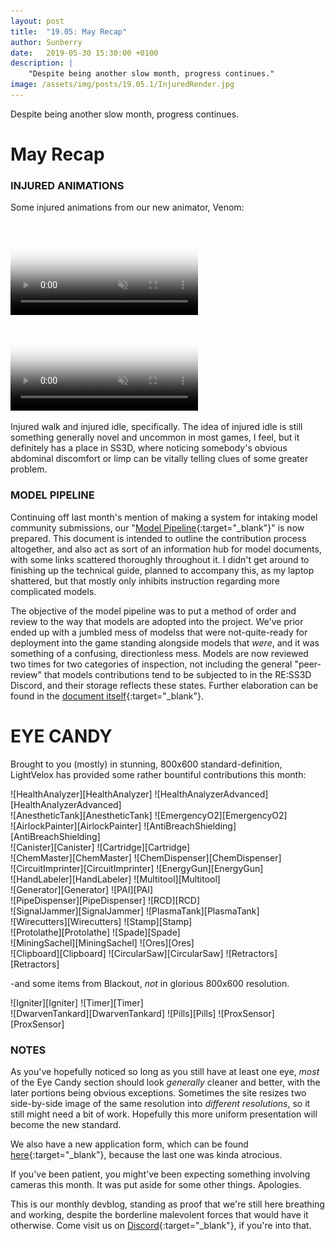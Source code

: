 ```yaml
---
layout: post
title:  "19.05: May Recap"
author: Sunberry
date:   2019-05-30 15:30:00 +0100
description: |
    "Despite being another slow month, progress continues."
image: /assets/img/posts/19.05.1/InjuredRender.jpg
---
```



Despite being another slow month, progress continues.

# May Recap


### INJURED ANIMATIONS
Some injured animations from our new animator, Venom:

<video autoplay="autoplay" muted loop="loop" poster="{{ site.baseurl }}/assets/img/posts/19.05.1/InjuredWalk.jpg">
  <source src="{{ site.baseurl }}/assets/img/posts/19.05.1/InjuredWalk.webm" type="video/webm">
  <source src="{{ site.baseurl }}/assets/img/posts/19.05.1/InjuredWalk.mp4" type="video/mp4">
</video>

<video autoplay="autoplay" muted loop="loop" poster="{{ site.baseurl }}/assets/img/posts/19.05.1/InjuredIdle.jpg">
  <source src="{{ site.baseurl }}/assets/img/posts/19.05.1/InjuredIdle.webm" type="video/webm">
  <source src="{{ site.baseurl }}/assets/img/posts/19.05.1/InjuredIdle.mp4" type="video/mp4">
</video>

Injured walk and injured idle, specifically. The idea of injured idle is still something generally novel and uncommon in most games, I feel, but it definitely has a place in SS3D, where noticing somebody's obvious abdominal discomfort or limp can be vitally telling clues of some greater problem.

### MODEL PIPELINE
Continuing off last month's mention of making a system for intaking model community submissions, our "[Model Pipeline](https://docs.google.com/document/d/1oz9qOsgDMaTaa3VagsiW9OdbJJvw3AvG6XR97ZZfLU8/edit?usp=sharing){:target="_blank"}" is now prepared. This document is intended to outline the contribution process altogether, and also act as sort of an information hub for model documents, with some links scattered thoroughly throughout it. I didn't get around to finishing up the technical guide, planned to accompany this, as my laptop shattered, but that mostly only inhibits instruction regarding more complicated models.

The objective of the model pipeline was to put a method of order and review to the way that models are adopted into the project. We've prior ended up with a jumbled mess of modelss that were not-quite-ready for deployment into the game standing alongside models that *were*, and it was something of a confusing, directionless mess. Models are now reviewed two times for two categories of inspection, not including the general "peer-review" that models contributions tend to be subjected to in the RE:SS3D Discord, and their storage reflects these states. Further elaboration can be found in the [document itself](https://docs.google.com/document/d/1oz9qOsgDMaTaa3VagsiW9OdbJJvw3AvG6XR97ZZfLU8/edit?usp=sharing){:target="_blank"}.

# EYE CANDY
Brought to you (mostly) in stunning, 800x600 standard-definition, LightVelox has provided some rather bountiful contributions this month:

<div class='horizontal-2' markdown='1'>
![HealthAnalyzer][HealthAnalyzer]
![HealthAnalyzerAdvanced][HealthAnalyzerAdvanced]
</div>
<div class='horizontal-2' markdown='1'>
![AnestheticTank][AnestheticTank]
![EmergencyO2][EmergencyO2]
</div>
<div class='horizontal-2' markdown='1'>
![AirlockPainter][AirlockPainter]
![AntiBreachShielding][AntiBreachShielding]
</div>
<div class='horizontal-2' markdown='1'>
![Canister][Canister]
![Cartridge][Cartridge]
</div>
<div class='horizontal-2' markdown='1'>
![ChemMaster][ChemMaster]
![ChemDispenser][ChemDispenser]
</div>
<div class='horizontal-2' markdown='1'>
![CircuitImprinter][CircuitImprinter]
![EnergyGun][EnergyGun]
</div>
<div class='horizontal-2' markdown='1'>
![HandLabeler][HandLabeler]
![Multitool][Multitool]
</div>
<div class='horizontal-2' markdown='1'>
![Generator][Generator]
![PAI][PAI]
</div>
<div class='horizontal-2' markdown='1'>
![PipeDispenser][PipeDispenser]
![RCD][RCD]
</div>
<div class='horizontal-2' markdown='1'>
![SignalJammer][SignalJammer]
![PlasmaTank][PlasmaTank]
</div>
<div class='horizontal-2' markdown='1'>
![Wirecutters][Wirecutters]
![Stamp][Stamp]
</div>
<div class='horizontal-2' markdown='1'>
![Protolathe][Protolathe]
![Spade][Spade]
</div>
<div class='horizontal-2' markdown='1'>
![MiningSachel][MiningSachel]
![Ores][Ores]
</div>
<div class='horizontal-3' markdown='1'>
![Clipboard][Clipboard]
![CircularSaw][CircularSaw]
![Retractors][Retractors]
</div>



-and some items from Blackout, *not* in glorious 800x600 resolution.

<div class='horizontal-2' markdown='1'>
![Igniter][Igniter]
![Timer][Timer]
</div>
<div class='horizontal-3' markdown='1'>
![DwarvenTankard][DwarvenTankard]
![Pills][Pills]
![ProxSensor][ProxSensor]
</div>


### NOTES
As you've hopefully noticed so long as you still have at least one eye, *most* of the Eye Candy section should look *generally* cleaner and better, with the later portions being obvious exceptions. Sometimes the site resizes two side-by-side image of the same resolution into *different resolutions*, so it still might need a bit of work. Hopefully this more uniform presentation will become the new standard.

We also have a new application form, which can be found [here](https://docs.google.com/forms/d/1Y1H7KdFwHZCKxM-fWGiSXjiUfypKQ1eGPtuqhalnoAY){:target="_blank"}, because the last one was kinda atrocious.

If you've been patient, you might've been expecting something involving cameras this month. It was put aside for some other things. Apologies.



This is our monthly devblog, standing as proof that we're still here breathing and working, despite the borderline malevolent forces that would have it otherwise.
Come visit us on [Discord](https://discord.gg/3ny9tdH){:target="_blank"}, if you're into that.


[Clipboard]: /assets/img/posts/19.05.1/LightVeloxClipboard.jpg
[OreRedeemer]: /assets/img/posts/19.05.1/LightVeloxOreRedeemer.jpg
[Ores]: /assets/img/posts/19.05.1/LightVeloxOres.jpg
[Spade]: /assets/img/posts/19.05.1/LightVeloxSpade.jpg
[MiningSachel]: /assets/img/posts/19.05.1/LightVeloxMiningSachel.jpg
[Retractors]: /assets/img/posts/19.05.1/LightVeloxRetractors.jpg
[CircularSaw]: /assets/img/posts/19.05.1/LightVeloxCircularSaw.jpg
[Protolathe]: /assets/img/posts/19.05.1/LightVeloxProtolathe.jpg
[DwarvenTankard]: /assets/img/posts/19.05.1/BlackoutDwarfvenTankard.jpg
[Pills]: /assets/img/posts/19.05.1/BlackoutPillBottlePills.jpg
[Timer]: /assets/img/posts/19.05.1/BlackoutTimer.jpg
[Igniter]: /assets/img/posts/19.05.1/BlackoutIgniter.jpg
[ProxSensor]: /assets/img/posts/19.05.1/BlackoutProximitySensor.jpg
[Wirecutters]: /assets/img/posts/19.05.1/LightVeloxWirecutters.jpg
[Stamp]: /assets/img/posts/19.05.1/LightVeloxStamp.jpg
[SignalJammer]: /assets/img/posts/19.05.1/LightVeloxSignalJammer.jpg
[Scanner]: /assets/img/posts/19.05.1/LightVeloxScanner.jpg
[RCD]: /assets/img/posts/19.05.1/LightVeloxRCD.jpg
[PlasmaTank]: /assets/img/posts/19.05.1/LightVeloxPlasmaTank.jpg
[PipeDispenser]: /assets/img/posts/19.05.1/LightVeloxPipeDispenser.jpg
[PAI]: /assets/img/posts/19.05.1/LightVeloxPAI.jpg
[Generator]: /assets/img/posts/19.05.1/LightVeloxGenerator.jpg
[Multitool]: /assets/img/posts/19.05.1/LightVeloxMultitool.jpg
[HealthAnalyzer]: /assets/img/posts/19.05.1/LightVeloxHealthAnalyzer.jpg
[HandLabeler]: /assets/img/posts/19.05.1/LightVeloxHandLabeler.jpg
[EnergyGun]: /assets/img/posts/19.05.1/LightVeloxEnergyGun.jpg
[EmergencyO2]: /assets/img/posts/19.05.1/LightVeloxEmergencyO2Tank.jpg
[CircuitImprinter]: /assets/img/posts/19.05.1/LightVeloxCircuitImprinter.jpg
[ChemDispenser]: /assets/img/posts/19.05.1/LightVeloxChemDispenser.jpg
[ChemMaster]: /assets/img/posts/19.05.1/LightVeloxChemMaster.jpg
[Cartridge]: /assets/img/posts/19.05.1/LightVeloxCartridge.jpg
[Canister]: /assets/img/posts/19.05.1/LightVeloxCanister.jpg
[AntiBreachShielding]: /assets/img/posts/19.05.1/LightVeloxAnitBreachShielding.jpg
[AnestheticTank]: /assets/img/posts/19.05.1/LightVeloxAnestheticTank.jpg
[AirlockPainter]: /assets/img/posts/19.05.1/LightVeloxAirlockPainter.jpg
[HealthAnalyzerAdvanced]: /assets/img/posts/19.05.1/LightVeloxHealthAnalyzerAdvanced.jpg


[InjuredWalk]: /assets/img/posts/19.05.1/InjuredWalk.gif
[InjuredIdle]: /assets/img/posts/19.05.1/InjuredIdle.gif
[InjuredWalkWebm]: /assets/img/posts/19.05.1/InjuredWalk.webm
[InjuredIdleWebm]: /assets/img/posts/19.05.1/InjuredIdle.webm




